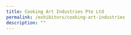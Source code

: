 ```yaml
---
title: Cooking Art Industries Pte Ltd
permalink: /exhibitors/cooking-art-industries
description: ""
---
```

